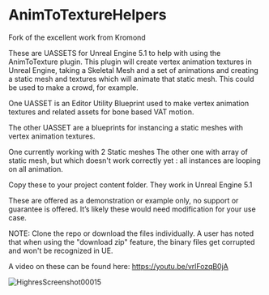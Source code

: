 # AnimToTextureHelpers

Fork of the excellent work from Kromond

These are  UASSETS for Unreal Engine 5.1 to help with using the AnimToTexture plugin.  This plugin will create vertex animation textures in Unreal Engine, taking a Skeletal Mesh and a set of animations and creating a static mesh and textures which will animate that static mesh.  This could be used to make a crowd, for example.



One UASSET is an Editor Utility Blueprint used to make vertex animation textures and related assets for bone based VAT motion.  

The other UASSET are a blueprints for instancing a static meshes with vertex animation textures.

One currently working with 2 Static meshes
The other one with array of static mesh, but which doesn't work correctly yet : all instances are looping on all animation.



Copy these to your project content folder.  They work in Unreal Engine 5.1

These are offered as a demonstration or example only, no support or guarantee is offered.  It’s likely these would need modification for your use case.

NOTE: Clone the repo or download the files individually.  A user has noted that when using the "download zip" feature, the binary files get corrupted and won't be recognized in UE.

A video on these can be found here:
https://youtu.be/vrlFozqB0jA

![HighresScreenshot00015](https://user-images.githubusercontent.com/5624947/211672718-688c375f-e9b9-4872-85d8-2ba624694084.png)
